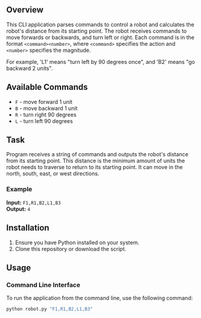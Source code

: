 ## Overview

This CLI application parses commands to control a robot and calculates the robot's distance from its starting point. The robot receives commands to move forwards or backwards, and turn left or right. Each command is in the format `<command><number>`, where `<command>` specifies the action and `<number>` specifies the magnitude.

For example, 'L1' means "turn left by 90 degrees once", and 'B2' means "go backward 2 units".

## Available Commands

- `F` - move forward 1 unit
- `B` - move backward 1 unit
- `R` - turn right 90 degrees
- `L` - turn left 90 degrees

## Task

Program receives a string of commands and outputs the robot's distance from its starting point. This distance is the minimum amount of units the robot needs to traverse to return to its starting point. It can move in the north, south, east, or west directions.

### Example

**Input:** `F1,R1,B2,L1,B3`  
**Output:** `4`

## Installation

1. Ensure you have Python installed on your system.
2. Clone this repository or download the script.

## Usage

### Command Line Interface

To run the application from the command line, use the following command:

```bash
python robot.py "F1,R1,B2,L1,B3"
